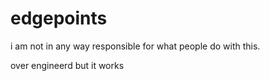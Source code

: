 # edgepoints

i am not in any way responsible for what people do with this.

over engineerd but it works 
